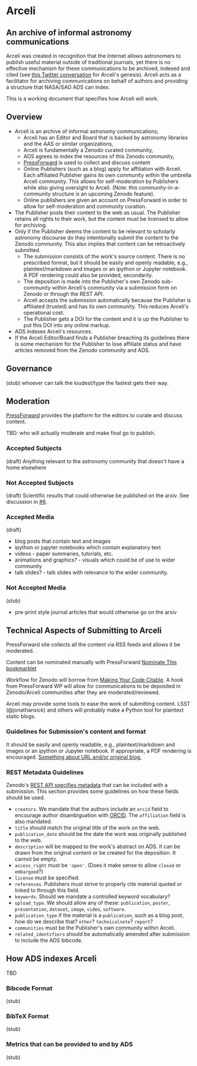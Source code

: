 # Arceli 

## An archive of informal astronomy communications

Arceli was created in recognition that the Internet allows astronomers to publish useful material outside of traditional journals, yet there is no effective mechanism for these communications to be archived, indexed and cited (see [this Twitter conversation](https://storify.com/aaccomazzi/non-traditional-citations-in-astronomy) for Arceli's genesis).
Arceli acts as a facilitator for archiving communications on behalf of authors and providing a structure that NASA/SAO ADS can index.

This is a working document that specifies how Arceli will work.

## Overview

- Arceli is an archive of informal astronomy communications;
    * Arceli has an Editor and Board that is backed by astronomy libraries and the AAS or similar organizations,
    * Arceli is fundamentally a Zenodo curated community,
    * ADS agrees to index the resources of this Zenodo community,
    * [PressForward](http://pressforward.org/) is used to collect and discuss content
    * Online Publishers (such as a blog) apply for affiliation with Arceli. Each affiliated Publisher gains its own community within the umbrella Arceli community. This allows for self-moderation by Publishers while also giving oversight to Arceli. (Note: this community-in-a-community structure is an upcoming Zenodo feature).
    * Online publishers are given an account on PressForward in order to allow for self-moderation and community curation.
- The Publisher posts their content to the web as usual. The Publisher retains all rights to their work, but the content must be licensed to allow for archiving.
- Only if the Publisher deems the content to be relevant to scholarly astronomy discourse do they intentionally submit the content to the Zenodo community. This also implies that content can be retroactively submitted.
    * The submission consists of the work's source content. There is no prescribed format, but it should be easily and openly readable, e.g., plaintext/markdown and images or an ipython or Jupyter notebook. A PDF rendering could also be provided, secondarily.
    * The deposition is made into the Publisher's own Zenodo sub-community within Arceli's community via a submission form on Zenodo or through the REST API.
    * Arceli accepts the submission automatically because the Publisher is affiliated (trusted) and has its own community. This reduces Arceli's operational cost.
    * The Publisher gets a DOI for the content and it is up the Publisher to put this DOI into any online markup.
- ADS indexes Arceli's resources.
- If the Arceli Editor/Board finds a Publisher breaching its guidelines there is some mechanism for the Publisher to lose affiliate status and have articles removed from the Zenodo community and ADS.

## Governance

(stub)
whoever can talk the loudest/type the fastest gets their way.

## Moderation

[PressForward](https://github.com/PressForward/pressforward/wiki/User-Manual#using-the-all-content-page-how-to-read-nominate-and-add-comments-to-items) provides the platform for the editors to curate and discuss content.

TBD: who will actually moderate and make final go to publish.

### Accepted Subjects

(draft)
Anything relevant to the astronomy community that doesn't have a home elsewhere

### Not Accepted Subjects

(draft)
Scientific results that could otherwise be published on the arxiv. See discussion in [#6](https://github.com/archive-of-informal-astronomy-comm/charter/issues/6).

### Accepted Media

(draft)

- blog posts that contain text and images
- ipython or jupyter notebooks which contain explanatory text
- videos - paper summaries, tutorials, etc.
- animations and graphics? - visuals which could be of use to wider community
- talk slides? - talk slides with relevance to the wider community.

### Not Accepted Media

(stub)

- pre-print style journal articles that would otherwise go on the arxiv

## Technical Aspects of Submitting to Arceli

PressForward site collects all the content via RSS feeds and allows it be moderated.

Content can be nominated manually with PressForward [Nominate This bookmarklet](https://github.com/PressForward/pressforward/wiki/User-Manual#installing-and-using-the-nominate-this-bookmarklet)

Workflow for Zenodo will borrow from [Making Your Code Citable](https://guides.github.com/activities/citable-code/).
A hook from PressForward WP will allow for communications to be deposited in Zenodo/Arceli communities after they are moderated/reviewed.

Arceli may provide some tools to ease the work of submitting content. LSST (@jonathansick) and others will probably make a Python tool for plaintext static blogs.

### Guidelines for Submission's content and format

It should be easily and openly readable, e.g., plaintext/markdown and images or an ipython or Jupyter notebook. 
If appropriate, a PDF rendering is encouraged.
[Something about URL and/or original blog.](https://github.com/archive-of-informal-astronomy-comm/charter/issues/5)

### REST Metadata Guidelines

Zenodo's [REST API specifies metadata](https://zenodo.org/dev#restapi-rep-meta) that can be included with a submission. This section provides some guidelines on how these fields should be used.

- `creators`. We mandate that the authors include an `orcid` field to encourage author disambiguation with [ORCID](http://orcid.org). The `affiliation` field is also mandated.
- `title` should match the original title of the work on the web.
- `publication_date` should be the date the work was originally published to the web.
- `description` will be mapped to the work's abstract on ADS. It can be drawn from the original content or be created for the deposition. It cannot be empty.
- `access_right` must be `'open'`. (Does it make sense to allow `closed` or `embargoed`?)
- `license` must be specified.
- `references`. Publishers must strive to properly cite material quoted or linked to through this field.
- `keywords`. Should we mandate a controlled keyword vocabulary?
- `upload_type`. We should allow any of these: `publication`, `poster`, `presentation`, `dataset`, `image`, `video`, `software`.
- `publication_type` if the material is a `publication`, such as a blog post, how do we describe that? `other`? `technicalnote`? `report`?
- `communities` must be the Publisher's own community within Arceli.
- `related_identifiers` should be automatically amended after submission to include the ADS bibcode.

## How ADS indexes Arceli

TBD

### Bibcode Format

(stub)

### BibTeX Format

(stub)

### Metrics that can be provided to and by ADS

(stub)
